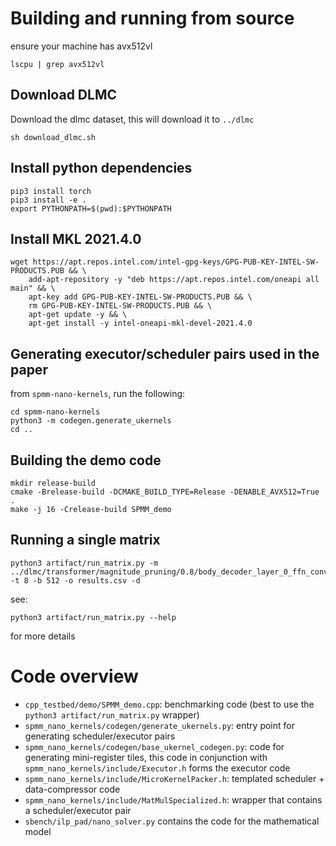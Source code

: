 # Building and running from source

ensure your machine has avx512vl
```
lscpu | grep avx512vl
```

## Download DLMC

Download the dlmc dataset, this will download it to `../dlmc`

```
sh download_dlmc.sh
```

## Install python dependencies

```
pip3 install torch
pip3 install -e .
export PYTHONPATH=$(pwd):$PYTHONPATH
```

## Install MKL 2021.4.0
```
wget https://apt.repos.intel.com/intel-gpg-keys/GPG-PUB-KEY-INTEL-SW-PRODUCTS.PUB && \
    add-apt-repository -y "deb https://apt.repos.intel.com/oneapi all main" && \
    apt-key add GPG-PUB-KEY-INTEL-SW-PRODUCTS.PUB && \
    rm GPG-PUB-KEY-INTEL-SW-PRODUCTS.PUB && \
    apt-get update -y && \
    apt-get install -y intel-oneapi-mkl-devel-2021.4.0
```

## Generating executor/scheduler pairs used in the paper
from `spmm-nano-kernels`, run the following:
```
cd spmm-nano-kernels
python3 -m codegen.generate_ukernels
cd ..
```

## Building the demo code
```
mkdir release-build
cmake -Brelease-build -DCMAKE_BUILD_TYPE=Release -DENABLE_AVX512=True .
make -j 16 -Crelease-build SPMM_demo
```

## Running a single matrix

```
python3 artifact/run_matrix.py -m ../dlmc/transformer/magnitude_pruning/0.8/body_decoder_layer_0_ffn_conv1_fully_connected.smtx -t 8 -b 512 -o results.csv -d
```
see:
```
python3 artifact/run_matrix.py --help
```
for more details

# Code overview

- `cpp_testbed/demo/SPMM_demo.cpp`: benchmarking code (best to use the `python3 artifact/run_matrix.py` wrapper)
- `spmm_nano_kernels/codegen/generate_ukernels.py`: entry point for generating scheduler/executor pairs
- `spmm_nano_kernels/codegen/base_ukernel_codegen.py`: code for generating mini-register tiles, this code in conjunction with `spmm_nano_kernels/include/Executor.h` forms the executor code
- `spmm_nano_kernels/include/MicroKernelPacker.h`: templated scheduler + data-compressor code
- `spmm_nano_kernels/include/MatMulSpecialized.h`: wrapper that contains a scheduler/executor pair
- `sbench/ilp_pad/nano_solver.py` contains the code for the mathematical model

